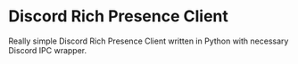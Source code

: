 # Discord Rich Presence Client
Really simple Discord Rich Presence Client written in Python with necessary Discord IPC wrapper.
